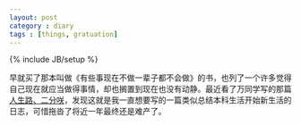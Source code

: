 ```yaml
---
layout: post
category : diary
tags : [things, gratuation]
---
```

{% include JB/setup %}

早就买了那本叫做《有些事现在不做一辈子都不会做》的书，也列了一个许多觉得自己现在就应当做得事情，却也搁置到现在也没有动静。最近看了万同学写的那篇[人生路、二分咲](http://blog.renren.com/blog/294265969/854775681?fromfriendblog)，发现这就是我一直想要写的一篇类似总结本科生活开始新生活的日志，可惜拖沓了将近一年最终还是难产了。